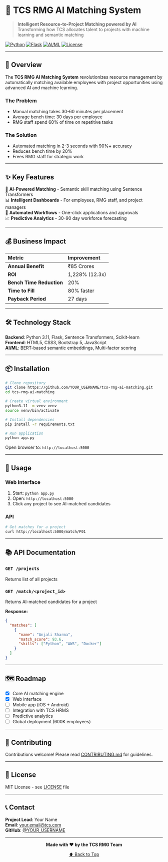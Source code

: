 # 🚀 TCS RMG AI Matching System

> **Intelligent Resource-to-Project Matching powered by AI**  
> Transforming how TCS allocates talent to projects with machine learning and semantic matching

[![Python](https://img.shields.io/badge/Python-3.11-blue.svg)](https://www.python.org/)
[![Flask](https://img.shields.io/badge/Flask-3.0-green.svg)](https://flask.palletsprojects.com/)
[![AI/ML](https://img.shields.io/badge/AI%2FML-Sentence%20Transformers-orange.svg)](https://www.sbert.net/)
[![License](https://img.shields.io/badge/License-MIT-yellow.svg)](LICENSE)

---

## 🎯 Overview

The **TCS RMG AI Matching System** revolutionizes resource management by automatically matching available employees with project opportunities using advanced AI and machine learning.

### The Problem
- Manual matching takes 30-60 minutes per placement
- Average bench time: 30 days per employee
- RMG staff spend 60% of time on repetitive tasks

### The Solution
- Automated matching in 2-3 seconds with 90%+ accuracy
- Reduces bench time by 20%
- Frees RMG staff for strategic work

---

## ✨ Key Features

🤖 **AI-Powered Matching** - Semantic skill matching using Sentence Transformers  
📊 **Intelligent Dashboards** - For employees, RMG staff, and project managers  
🔄 **Automated Workflows** - One-click applications and approvals  
📈 **Predictive Analytics** - 30-90 day workforce forecasting  

---

## 💰 Business Impact

| Metric | Improvement |
|:---|:---|
| **Annual Benefit** | ₹85 Crores |
| **ROI** | 1,228% (12.3x) |
| **Bench Time Reduction** | 20% |
| **Time to Fill** | 80% faster |
| **Payback Period** | 27 days |

---

## 🛠️ Technology Stack

**Backend**: Python 3.11, Flask, Sentence Transformers, Scikit-learn  
**Frontend**: HTML5, CSS3, Bootstrap 5, JavaScript  
**AI/ML**: BERT-based semantic embeddings, Multi-factor scoring  

---

## 📦 Installation

```bash
# Clone repository
git clone https://github.com/YOUR_USERNAME/tcs-rmg-ai-matching.git
cd tcs-rmg-ai-matching

# Create virtual environment
python3.11 -m venv venv
source venv/bin/activate

# Install dependencies
pip install -r requirements.txt

# Run application
python app.py
```

Open browser to: `http://localhost:5000`

---

## 🚀 Usage

### Web Interface
1. Start: `python app.py`
2. Open: `http://localhost:5000`
3. Click any project to see AI-matched candidates

### API
```bash
# Get matches for a project
curl http://localhost:5000/match/P01
```

---

## 📚 API Documentation

### `GET /projects`
Returns list of all projects

### `GET /match/<project_id>`
Returns AI-matched candidates for a project

**Response:**
```json
{
  "matches": [
    {
      "name": "Anjali Sharma",
      "match_score": 93.6,
      "skills": ["Python", "AWS", "Docker"]
    }
  ]
}
```

---

## 🗺️ Roadmap

- [x] Core AI matching engine
- [x] Web interface
- [ ] Mobile app (iOS + Android)
- [ ] Integration with TCS HRMS
- [ ] Predictive analytics
- [ ] Global deployment (600K employees)

---

## 🤝 Contributing

Contributions welcome! Please read [CONTRIBUTING.md](CONTRIBUTING.md) for guidelines.

---

## 📄 License

MIT License - see [LICENSE](LICENSE) file

---

## 📞 Contact

**Project Lead**: Your Name  
**Email**: your.email@tcs.com  
**GitHub**: [@YOUR_USERNAME](https://github.com/YOUR_USERNAME)

---

<div align="center">

**Made with ❤️ by the TCS RMG Team**

[⬆ Back to Top](#-tcs-rmg-ai-matching-system)

</div>

